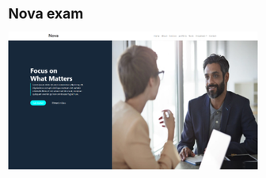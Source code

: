 <h1>Nova exam</h1>
<a href="https://glittering-pastelito-5c6d4b.netlify.app/"><img src="https://github.com/Kashi5656/BS-exam/blob/6bcfa09479ac619af27ca6f16505d07f831a411a/exam.png"></a>
